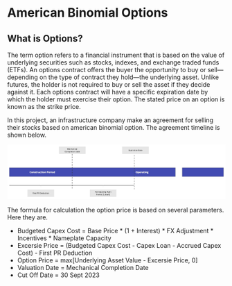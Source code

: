 <a name="readme-top"></a>
# American Binomial Options

## What is Options?
The term option refers to a financial instrument that is based on the value of underlying securities such as stocks, indexes, and exchange traded funds (ETFs). An options contract offers the buyer the opportunity to buy or sell—depending on the type of contract they hold—the underlying asset. Unlike futures, the holder is not required to buy or sell the asset if they decide against it.
Each options contract will have a specific expiration date by which the holder must exercise their option. The stated price on an option is known as the strike price. 


In this project, an infrastructure company make an agreement for selling their stocks based on american binomial option.
The agreement timeline is shown below.


<div align="center">
  <a href="https://github.com/pycodesid/business-and-finances/american-binomial-options">
    <img src="images/picture1.jpg" alt="Logo">
  </a>
</div>




The formula for calculation the option price is based on several parameters. Here they are.

- Budgeted Capex Cost = Base Price * (1 + Interest) * FX Adjustment * Incentives * Nameplate Capacity
- Excersie Price = (Budgeted Capex Cost - Capex Loan - Accrued Capex Cost) - First PR Deduction
- Option Price = max[Underlying Asset Value - Excersie Price, 0]
- Valuation Date = Mechanical Completion Date
- Cut Off Date  = 30 Sept 2023




